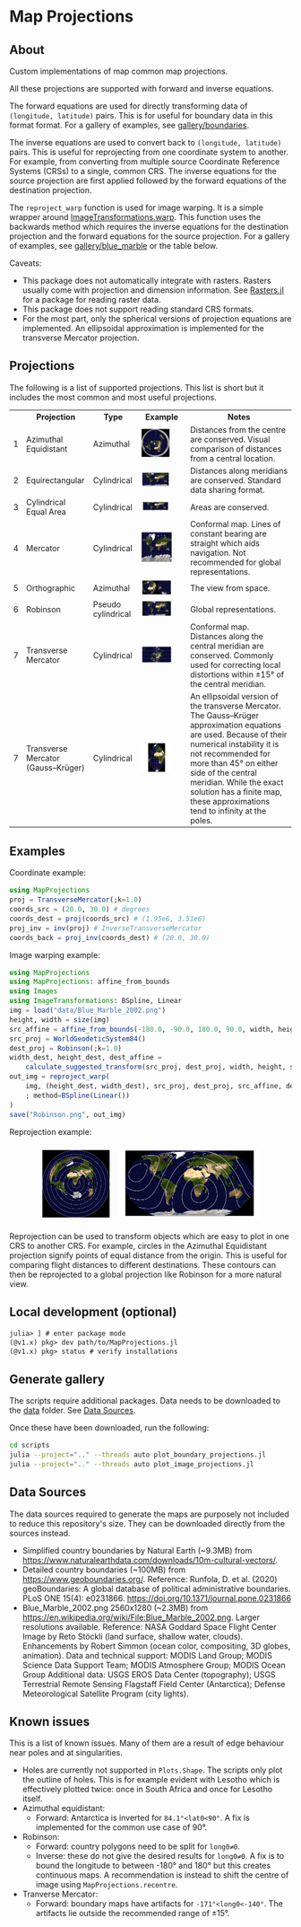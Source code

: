 # Map Projections
## About

Custom implementations of map common map projections.

All these projections are supported with forward and inverse equations.

The forward equations are used for directly transforming data of `(longitude, latitude)` pairs.
This is for useful for boundary data in this format format.
For a gallery of examples, see [gallery/boundaries](gallery/boundaries).

The inverse equations are used to convert back to `(longitude, latitude)` pairs.
This is useful for reprojecting from one coordinate system to another.
For example, from converting from multiple source Coordinate Reference Systems (CRSs) to a single, common CRS.
The inverse equations for the source projection are first applied followed by the forward equations of the destination projection.

The `reproject_warp` function is used for image warping. It is a simple wrapper around [ImageTransformations.warp](https://github.com/JuliaImages/ImageTransformations.jl).
This function uses the backwards method which requires the inverse equations for the destination projection and the forward equations for the source projection.
For a gallery of examples, see [gallery/blue_marble](gallery/blue_marble) or the table below.

Caveats:
- This package does not automatically integrate with rasters. Rasters usually come with projection and dimension information. See [Rasters.jl](https://github.com/rafaqz/Rasters.jl/) for a package for reading raster data.
- This package does not support reading standard CRS formats.
- For the most part, only the spherical versions of projection equations are implemented. An ellipsoidal approximation is implemented for the transverse Mercator projection.

## Projections

The following is a list of supported projections.
This list is short but it includes the most common and most useful projections.

<table>
  <tr>
    <th></th>
    <th>Projection</th>
    <th>Type</th>
    <th>Example</th>
    <th>Notes</th>
  </tr>
  <tr>
    <td>1</td>
    <td>Azimuthal Equidistant</td>
    <td>Azimuthal</td>
    <td><img src="gallery/blue_marble/azimuthal_equidistant.png" alt="Azimuthal Equidistant" width=70%/></td>
    <td>Distances from the centre are conserved. Visual comparison of distances from a central location.</td>
  </tr>
  <tr>
    <td>2</td>
    <td>Equirectangular</td>
    <td>Cylindrical</td>
    <td><img src="gallery/blue_marble/equirectangular.png" alt="Equirectangular" width=70%/></td>
    <td>Distances along meridians are conserved. Standard data sharing format.</td>
  </tr>
  <tr>
    <td>3</td>
    <td>Cylindrical Equal Area</td>
    <td>Cylindrical</td>
    <td><img src="gallery/blue_marble/cylindrical_equal_area.png" alt="cylindrical equal area" width=70%/></td>
    <td>Areas are conserved.</td>
  </tr>
  <tr>
    <td>4</td>
    <td>Mercator</td>
    <td>Cylindrical</td>
    <td><img src="gallery/blue_marble/mercator.png" alt="Mercator" width=75%/></td>
    <td>Conformal map. Lines of constant bearing are straight which aids navigation. Not recommended for global representations.</td>
  </tr>
  <tr>
    <td>5</td>
    <td>Orthographic</td>
    <td>Azimuthal</td>
    <td><img src="gallery/blue_marble/orthographic.png" alt="orthographic" width=75%/></td>
    <td>The view from space.</td>
  </tr>
  <tr>
    <td>6</td>
    <td>Robinson</td>
    <td>Pseudo cylindrical</td>
    <td><img src="gallery/blue_marble/robinson.png" alt="Robinson" width=75%/></td>
    <td>Global representations.</td>
  </tr>
  <tr>
    <td>7</td>
    <td>Transverse Mercator</td>
    <td>Cylindrical</td>
    <td><img src="gallery/blue_marble/transverse_mercator.png" alt="Transverse Mercator" width=75%/></td>
    <td>Conformal map. Distances along the central meridian are conserved. Commonly used for correcting local distortions within ±15° of the central meridian.</td>
  </tr>
  <tr>
    <td>7</td>
    <td>Transverse Mercator<br>(Gauss–Krüger)</td>
    <td>Cylindrical</td>
    <td><img src="gallery/blue_marble/transverse_mercator_ellipsoidal.png" alt="Ellipsoidal Transverse Mercator" width=75%/></td>
    <td>An ellipsoidal version of the transverse Mercator. The Gauss–Krüger approximation equations are used. Because of their numerical instability it is not recommended for more than 45° on either side of the central meridian.
    While the exact solution has a finite map, these approximations tend to infinity at the poles.</td>
  </tr>
</table>

## Examples

Coordinate example:
```julia
using MapProjections
proj = TransverseMercator(;k=1.0)
coords_src = (20.0, 30.0) # degrees
coords_dest = proj(coords_src) # (1.95e6, 3.51e6)
proj_inv = inv(proj) # InverseTransverseMercator
coords_back = proj_inv(coords_dest) # (20.0, 30.0)
```

Image warping example:
```julia
using MapProjections
using MapProjections: affine_from_bounds
using Images
using ImageTransformations: BSpline, Linear
img = load("data/Blue_Marble_2002.png")
height, width = size(img)
src_affine = affine_from_bounds(-180.0, -90.0, 180.0, 90.0, width, height)
src_proj = WorldGeodeticSystem84()
dest_proj = Robinson(;k=1.0)
width_dest, height_dest, dest_affine = 
    calculate_suggested_transform(src_proj, dest_proj, width, height, src_affine)
out_img = reproject_warp(
    img, (height_dest, width_dest), src_proj, dest_proj, src_affine, dest_affine
    ; method=BSpline(Linear())
)
save("Robinson.png", out_img)
```

Reprojection example:
<p align="center">
  <img src="gallery/contours_azimuthal.png" width="25%" style="padding:5px"/>
  <img src="gallery/contours_robinson.png" width="50%"  style="padding:5px"/> 
</p>

Reprojection can be used to transform objects which are easy to plot in one CRS to another CRS.
For example, circles in the Azimuthal Equidistant projection signify points of equal distance from the origin.
This is useful for comparing flight distances to different destinations.
These contours can then be reprojected to a global projection like Robinson for a more natural view.


## Local development (optional)

```julia-repl
julia> ] # enter package mode
(@v1.x) pkg> dev path/to/MapProjections.jl
(@v1.x) pkg> status # verify installations
```

## Generate gallery

The scripts require additional packages.
Data needs to be downloaded to the [data](./data) folder.
See [Data Sources](#data-sources).

Once these have been downloaded, run the following:
```bash
cd scripts
julia --project=".." --threads auto plot_boundary_projections.jl
julia --project=".." --threads auto plot_image_projections.jl
```

## Data Sources

The data sources required to generate the maps are purposely not included to reduce this repository's size.
They can be downloaded directly from the sources instead.

- Simplified country boundaries by Natural Earth (~9.3MB) from https://www.naturalearthdata.com/downloads/10m-cultural-vectors/. 
- Detailed country boundaries (~100MB) from https://www.geoboundaries.org/. 
Reference: Runfola, D. et al. (2020) geoBoundaries: A global database of political administrative boundaries. PLoS ONE 15(4): e0231866. https://doi.org/10.1371/journal.pone.0231866
- Blue_Marble_2002.png 2560x1280 (~2.3MB) from https://en.wikipedia.org/wiki/File:Blue_Marble_2002.png. Larger resolutions available.
Reference: NASA Goddard Space Flight Center Image by Reto Stöckli (land surface, shallow water, clouds). Enhancements by Robert Simmon (ocean color, compositing, 3D globes, animation). Data and technical support: MODIS Land Group; MODIS Science Data Support Team; MODIS Atmosphere Group; MODIS Ocean Group Additional data: USGS EROS Data Center (topography); USGS Terrestrial Remote Sensing Flagstaff Field Center (Antarctica); Defense Meteorological Satellite Program (city lights). 

## Known issues

This is a list of known issues.
Many of them are a result of edge behaviour near poles and at singularities.

- Holes are currently not supported in `Plots.Shape`. The scripts only plot the outline of holes. This is for example evident with Lesotho which is effectively plotted twice: once in South Africa and once for Lesotho itself.
- Azimuthal equidistant:
  - Forward: Antarctica is inverted for `84.1°<lat0<90°`. A fix is implemented for the common use case of 90°.
- Robinson: 
  - Forward: country polygons need to be split for `long0≠0`.
  - Inverse: these do not  give the desired results for `long0≠0`. A fix is to bound the longitude to between -180° and 180° but this creates continuous maps. A recommendation is instead to shift the centre of image using `MapProjections.recentre`.
- Tranverse Mercator:
  - Forward: boundary maps have artifacts for `-171°<long0<-140°`. The artifacts lie outside the recommended range of ±15°.
